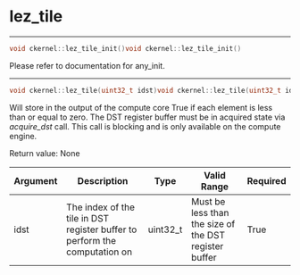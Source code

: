 # lez_tile

---
```cpp
void ckernel::lez_tile_init()void ckernel::lez_tile_init()
```

Please refer to documentation for any_init. 

---
```cpp
void ckernel::lez_tile(uint32_t idst)void ckernel::lez_tile(uint32_t idst)
```

Will store in the output of the compute core True if each element is less than or equal to zero. The DST register buffer must be in acquired state via *acquire_dst* call. This call is blocking and is only available on the compute engine.

Return value: None

| Argument      | Description                                                                | Type      | Valid Range                                           | Required       |
|---------------|----------------------------------------------------------------------------|-----------|-------------------------------------------------------|----------------|
| idst          | The index of the tile in DST register buffer to perform the computation on | uint32_t  | Must be less than the size of the DST register buffer | True           |
